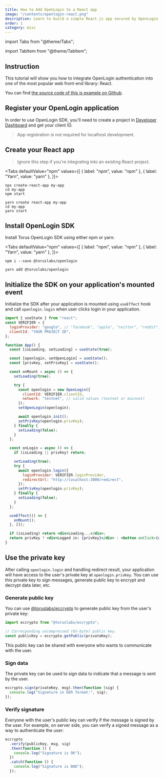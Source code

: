 ```yaml
---
title: How to Add OpenLogin to a React app
image: "/contents/openlogin-react.png"
description: Learn to build a simple React.js app secured by OpenLogin.
order: 1
category: misc
---
```


import Tabs from "@theme/Tabs";

import TabItem from "@theme/TabItem";

## Instruction

This tutorial will show you how to integrate OpenLogin authentication into one of the most popular web front-end library: React.

You can find [the source code of this is example on Github](https://github.com/phuctm97/openlogin-react).

## Register your OpenLogin application

In order to use OpenLogin SDK, you'll need to create a project in [Developer Dashboard](https://dashboard.web3auth.io) and get your client ID.

> App registration is not required for localhost development.

## Create your React app

> Ignore this step if you're integrating into an existing React project.

<Tabs defaultValue="npm" values={[ { label: "npm", value: "npm" }, { label: "Yarn", value: "yarn" }, ]}>

<TabItem value="npm">

```shell
npx create-react-app my-app
cd my-app
npm start
```

</TabItem>

<TabItem value="yarn">

```shell
yarn create react-app my-app
cd my-app
yarn start
```

</TabItem>

</Tabs>

## Install OpenLogin SDK

Install Torus OpenLogin SDK using either npm or yarn:

<Tabs defaultValue="npm" values={[ { label: "npm", value: "npm" }, { label: "Yarn", value: "yarn" }, ]}>

<TabItem value="npm">

```shell
npm i --save @toruslabs/openlogin
```

</TabItem>

<TabItem value="yarn">

```shell
yarn add @toruslabs/openlogin
```

</TabItem>

</Tabs>

## Initialize the SDK on your application's mounted event

Initialize the SDK after your application is mounted using `useEffect` hook and call `openlogin.login` when user clicks login in your application.

```jsx
import { useState } from "react";
const VERIFIER = {
  loginProvider: "google", // "facebook", "apple", "twitter", "reddit", etc. See full list of supported logins: https://docs.tor.us/direct-auth/verifiers
  clientId: "YOUR PROJECT ID",
};

function App() {
  const [isLoading, setLoading] = useState(true);

  const [openlogin, setOpenLogin] = useState();
  const [privKey, setPrivKey] = useState();

  const onMount = async () => {
    setLoading(true);

    try {
      const openlogin = new OpenLogin({
        clientId: VERIFIER.clientId,
        network: "testnet", // valid values (testnet or mainnet)
      });
      setOpenLogin(openlogin);

      await openlogin.init();
      setPrivKey(openlogin.privKey);
    } finally {
      setLoading(false);
    }
  };

  const onLogin = async () => {
    if (isLoading || privKey) return;

    setLoading(true);
    try {
      await openlogin.login({
        loginProvider: VERIFIER.loginProvider,
        redirectUrl: "http://localhost:3000/redirect",
      });
      setPrivKey(openlogin.privKey);
    } finally {
      setLoading(false);
    }
  };

  useEffect(() => {
    onMount();
  }, []);

  if (isLoading) return <div>Loading...</div>;
  return privKey ? <div>Logged in: {privKey}</div> : <button onClick={onLogin}>Login</button>;
}
```

## Use the private key

After calling `openlogin.login` and handling redirect result, your application will have access to the user's private key at `openlogin.privKey`. You
can use this private key to sign messages, generate public key to encrypt and decrypt data later, etc.

### Generate public key

You can use [@toruslabs/eccrypto](https://www.npmjs.com/package/@toruslabs/eccrypto) to generate public key from the user's private key:

```js
import eccrypto from "@toruslabs/eccrypto";

// Corresponding uncompressed (65-byte) public key.
const publicKey = eccrypto.getPublic(privateKey);
```

This public key can be shared with everyone who wants to communicate with the user.

### Sign data

The private key can be used to sign data to indicate that a message is sent by the user.

```js
eccrypto.sign(privateKey, msg).then(function (sig) {
  console.log("Signature in DER format:", sig);
});
```

### Verify signature

Everyone with the user's public key can verify if the message is signed by the user. For example, on server side, you can verify a signed message as a
way to authenticate the user:

```js
eccrypto
  .verify(publicKey, msg, sig)
  .then(function () {
    console.log("Signature is OK");
  })
  .catch(function () {
    console.log("Signature is BAD");
  });
```
